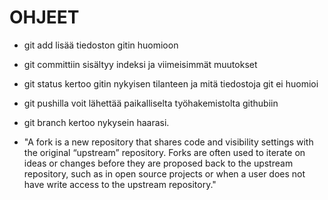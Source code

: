 # OHJEET

- git add lisää tiedoston gitin huomioon

- git committiin sisältyy indeksi ja viimeisimmät muutokset

- git status kertoo gitin nykyisen tilanteen ja mitä tiedostoja git ei huomioi

- git pushilla voit lähettää paikalliselta työhakemistolta githubiin

- git branch kertoo nykysein haarasi.

- "A fork is a new repository that shares code and visibility settings with the original “upstream”
   repository. Forks are often used to iterate on ideas or changes before they are proposed back to the
   upstream repository, such as in open source projects or when a user does not have write access to the upstream repository."
